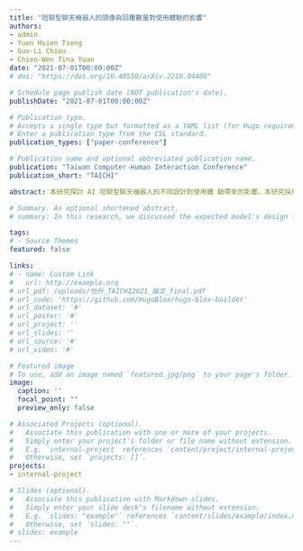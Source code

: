 ```yaml
---
title: "陪聊型聊天機器⼈的頭像與回覆數量對使用體驗的影響"
authors:
- admin
- Yuen Hsien Tseng
- Guo-Li Chiou
- Chien-Wen Tina Yuan
date: "2021-07-01T00:00:00Z"
# doi: "https://doi.org/10.48550/arXiv.2210.04400"

# Schedule page publish date (NOT publication's date).
publishDate: "2021-07-01T00:00:00Z"

# Publication type.
# Accepts a single type but formatted as a YAML list (for Hugo requirements).
# Enter a publication type from the CSL standard.
publication_types: ["paper-conference"]

# Publication name and optional abbreviated publication name.
publication: "Taiwan Computer-Human Interaction Conference"
publication_short: "TAICHI"

abstract: 本研究探討 AI 陪聊型聊天機器⼈的不同設計對使⽤體 驗帶來的影響。本研究採⽤ 2x2 ⼆因⼦重複測量變異數 分析，⽐較與匿名頭像、動漫頭像聊天，以及每次發⾔ 收到⼀則回覆或五則回覆，所帶來的使⽤體驗分數差異。 在找到 98 名受試者進⾏評估後，發現⽐起匿名頭像或 僅收到⼀則回覆，受試者與動漫頭像或有多則回覆的聊 天機器⼈聊天，會有更好的使⽤體驗分數，其中提供多 則回覆的分數提升較⼤，因為受試者傾向注意適合回應 並忽略不適合回應。並且，如果同時提供動漫頭像與多 則回覆，能得到最⾼的使⽤體驗得分。

# Summary. An optional shortened abstract.
# summary: In this research, we discussed the expected model's design for training and evaluating the AI detection model of Focus+.

tags:
# - Source Themes
featured: false

links:
# - name: Custom Link
#   url: http://example.org
# url_pdf: /uploads/怡升_TAICHI2021_論文_final.pdf
# url_code: 'https://github.com/HugoBlox/hugo-blox-builder'
# url_dataset: '#'
# url_poster: '#'
# url_project: ''
# url_slides: ''
# url_source: '#'
# url_video: '#'

# Featured image
# To use, add an image named `featured.jpg/png` to your page's folder. 
image:
  caption: ''
  focal_point: ""
  preview_only: false

# Associated Projects (optional).
#   Associate this publication with one or more of your projects.
#   Simply enter your project's folder or file name without extension.
#   E.g. `internal-project` references `content/project/internal-project/index.md`.
#   Otherwise, set `projects: []`.
projects:
- internal-project

# Slides (optional).
#   Associate this publication with Markdown slides.
#   Simply enter your slide deck's filename without extension.
#   E.g. `slides: "example"` references `content/slides/example/index.md`.
#   Otherwise, set `slides: ""`.
# slides: example
---
```

